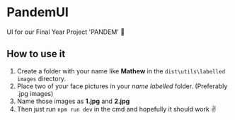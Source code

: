 # PandemUI
UI for our Final Year Project 'PANDEM' :art:

## How to use it
1. Create a folder with your name like **Mathew** in the `dist\utils\labelled images` directory.
1. Place two of your face pictures in your *name labelled* folder. (Preferably .jpg images)
1. Name those images as **1.jpg** and **2.jpg**
1. Then just run `npm run dev` in the cmd and hopefully it should work :v:
